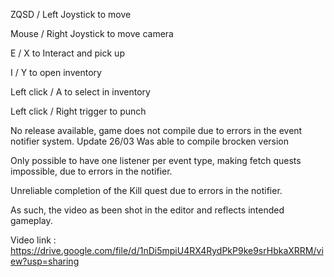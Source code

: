 ZQSD / Left Joystick to move

Mouse / Right Joystick to move camera

E / X to Interact and pick up

I / Y to open inventory

Left click / A to select in inventory

Left click / Right trigger to punch



No release available, game does not compile due to errors in the event notifier system. Update 26/03 Was able to compile brocken version

Only possible to have one listener per event type, making fetch quests impossible, due to errors in the notifier.

Unreliable completion of the Kill quest due to errors in the notifier.


As such, the video as been shot in the editor and reflects intended gameplay.

Video link : https://drive.google.com/file/d/1nDi5mpiU4RX4RydPkP9ke9srHbkaXRRM/view?usp=sharing
